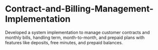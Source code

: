 # Contract-and-Billing-Management-Implementation
Developed a system implementation to manage customer contracts and monthly bills, handling term, month-to-month, and prepaid plans with features like deposits, free minutes, and prepaid balances.
